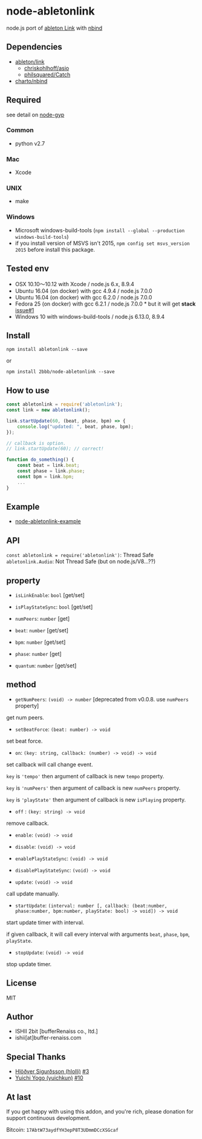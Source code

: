 # node-abletonlink

node.js port of [ableton Link](https://github.com/ableton/link) with [nbind](https://github.com/charto/nbind)

## Dependencies

* [ableton/link](https://github.com/ableton/link)
    * [chriskohlhoff/asio](https://github.com/chriskohlhoff/asio)
    * [philsquared/Catch](https://github.com/philsquared/Catch)
* [charto/nbind](https://github.com/charto/nbind)

## Required

see detail on [node-gyp](https://github.com/nodejs/node-gyp)

### Common

* python v2.7

### Mac

* Xcode

### UNIX

* make

### Windows

* Microsoft windows-build-tools (`npm install --global --production windows-build-tools`)
* if you install version of MSVS isn't 2015, `npm config set msvs_version 2015` before install this package.

## Tested env

* OSX 10.10〜10.12 with Xcode / node.js 6.x, 8.9.4
* Ubuntu 16.04 (on docker) with gcc 4.9.4 / node.js 7.0.0
* Ubuntu 16.04 (on docker) with gcc 6.2.0 / node.js 7.0.0
* Fedora 25 (on docker) with gcc 6.2.1 / node.js 7.0.0
      * but it will get **stack** [issue#1](https://github.com/2bbb/node-abletonlink/issues/1)
* Windows 10 with windows-build-tools / node.js 6.13.0, 8.9.4

## Install

```
npm install abletonlink --save
```

or

```
npm install 2bbb/node-abletonlink --save
```

## How to use

```js
const abletonlink = require('abletonlink');
const link = new abletonlink();

link.startUpdate(60, (beat, phase, bpm) => {
    console.log("updated: ", beat, phase, bpm);
});

// callback is option.
// link.startUpdate(60); // correct!

function do_something() {
    const beat = link.beat;
    const phase = link.phase;
    const bpm = link.bpm;
    ...
}
```

## Example

* [node-abletonlink-example](https://github.com/2bbb/node-abletonlink-example)

## API

`const abletonlink = require('abletonlink')`: Thread Safe
`abletonlink.Audio`: Not Thread Safe (but on node.js/V8...??)

## property

* `isLinkEnable`: `bool` [get/set]
* `isPlayStateSync`: `bool` [get/set]
* `numPeers`: `number` [get]

* `beat`: `number` [get/set]
* `bpm`: `number` [get/set]
* `phase`: `number` [get]
* `quantum`: `number` [get/set]

## method

* `getNumPeers`: `(void) -> number`
[deprecated from v0.0.8. use `numPeers` property]

get num peers.

* `setBeatForce`: `(beat: number) -> void`

set beat force.

* `on`: `(key: string, callback: (number) -> void) -> void`

set callback will call change event.

`key` is `'tempo'` then argument of callback is new `tempo` property.

`key` is `'numPeers'` then argument of callback is new `numPeers` property.

`key` is `'playState'` then argument of callback is new `isPlaying` property.

* `off` : `(key: string) -> void`

remove callback.

* `enable`: `(void) -> void`
* `disable`: `(void) -> void`

* `enablePlayStateSync`: `(void) -> void`
* `disablePlayStateSync`: `(void) -> void`

* `update`: `(void) -> void`

call update manually.

* `startUpdate`: `(interval: number [, callback: (beat:number, phase:number, bpm:number, playState: bool) -> void]) -> void`

start update timer with interval.

if given callback, it will call every interval with arguments `beat`, `phase`, `bpm`, `playState`.

* `stopUpdate`: `(void) -> void`

stop update timer.

## License

MIT

## Author

* ISHII 2bit [bufferRenaiss co., ltd.]
* ishii[at]buffer-renaiss.com

## Special Thanks

* [Hlöðver Sigurðsson (hlolli)](https://github.com/hlolli) [#3](https://github.com/2bbb/node-abletonlink/pull/3)
* [Yuichi Yogo (yuichkun)](https://github.com/yuichkun) [#10](https://github.com/2bbb/node-abletonlink/pull/10)

## At last

If you get happy with using this addon, and you're rich, please donation for support continuous development.

Bitcoin: `17AbtW73aydfYH3epP8T3UDmmDCcXSGcaf`
